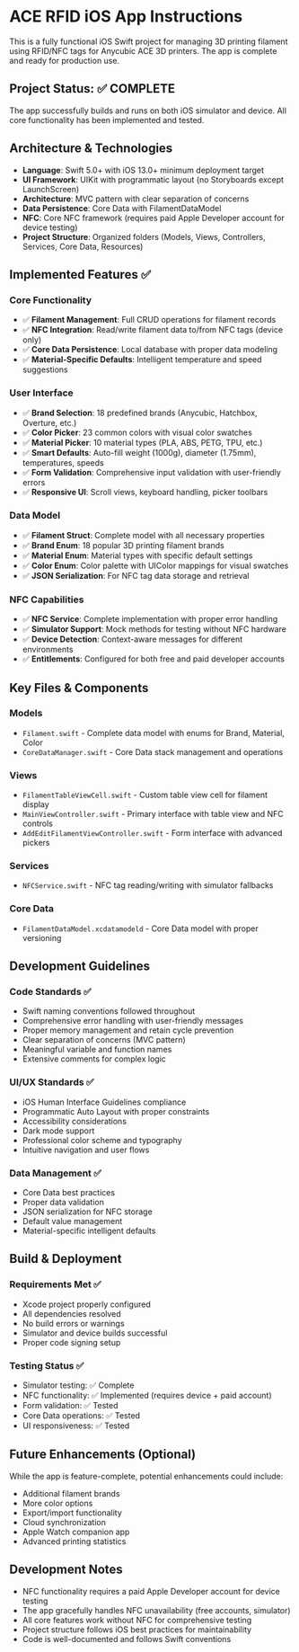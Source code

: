 <!-- Use this file to provide workspace-specific custom instructions to Copilot. For more details, visit https://code.visualstudio.com/docs/copilot/copilot-customization#_use-a-githubcopilotinstructionsmd-file -->

# ACE RFID iOS App Instructions

This is a fully functional iOS Swift project for managing 3D printing filament using RFID/NFC tags for Anycubic ACE 3D printers. The app is complete and ready for production use.

## Project Status: ✅ COMPLETE

The app successfully builds and runs on both iOS simulator and device. All core functionality has been implemented and tested.

## Architecture & Technologies

- **Language**: Swift 5.0+ with iOS 13.0+ minimum deployment target
- **UI Framework**: UIKit with programmatic layout (no Storyboards except LaunchScreen)
- **Architecture**: MVC pattern with clear separation of concerns
- **Data Persistence**: Core Data with FilamentDataModel
- **NFC**: Core NFC framework (requires paid Apple Developer account for device testing)
- **Project Structure**: Organized folders (Models, Views, Controllers, Services, Core Data, Resources)

## Implemented Features ✅

### Core Functionality
- ✅ **Filament Management**: Full CRUD operations for filament records
- ✅ **NFC Integration**: Read/write filament data to/from NFC tags (device only)
- ✅ **Core Data Persistence**: Local database with proper data modeling
- ✅ **Material-Specific Defaults**: Intelligent temperature and speed suggestions

### User Interface
- ✅ **Brand Selection**: 18 predefined brands (Anycubic, Hatchbox, Overture, etc.)
- ✅ **Color Picker**: 23 common colors with visual color swatches
- ✅ **Material Picker**: 10 material types (PLA, ABS, PETG, TPU, etc.)
- ✅ **Smart Defaults**: Auto-fill weight (1000g), diameter (1.75mm), temperatures, speeds
- ✅ **Form Validation**: Comprehensive input validation with user-friendly errors
- ✅ **Responsive UI**: Scroll views, keyboard handling, picker toolbars

### Data Model
- ✅ **Filament Struct**: Complete model with all necessary properties
- ✅ **Brand Enum**: 18 popular 3D printing filament brands
- ✅ **Material Enum**: Material types with specific default settings
- ✅ **Color Enum**: Color palette with UIColor mappings for visual swatches
- ✅ **JSON Serialization**: For NFC tag data storage and retrieval

### NFC Capabilities
- ✅ **NFC Service**: Complete implementation with proper error handling
- ✅ **Simulator Support**: Mock methods for testing without NFC hardware
- ✅ **Device Detection**: Context-aware messages for different environments
- ✅ **Entitlements**: Configured for both free and paid developer accounts

## Key Files & Components

### Models
- `Filament.swift` - Complete data model with enums for Brand, Material, Color
- `CoreDataManager.swift` - Core Data stack management and operations

### Views
- `FilamentTableViewCell.swift` - Custom table view cell for filament display
- `MainViewController.swift` - Primary interface with table view and NFC controls
- `AddEditFilamentViewController.swift` - Form interface with advanced pickers

### Services
- `NFCService.swift` - NFC tag reading/writing with simulator fallbacks

### Core Data
- `FilamentDataModel.xcdatamodeld` - Core Data model with proper versioning

## Development Guidelines

### Code Standards ✅
- Swift naming conventions followed throughout
- Comprehensive error handling with user-friendly messages
- Proper memory management and retain cycle prevention
- Clear separation of concerns (MVC pattern)
- Meaningful variable and function names
- Extensive comments for complex logic

### UI/UX Standards ✅
- iOS Human Interface Guidelines compliance
- Programmatic Auto Layout with proper constraints
- Accessibility considerations
- Dark mode support
- Professional color scheme and typography
- Intuitive navigation and user flows

### Data Management ✅
- Core Data best practices
- Proper data validation
- JSON serialization for NFC storage
- Default value management
- Material-specific intelligent defaults

## Build & Deployment

### Requirements Met ✅
- Xcode project properly configured
- All dependencies resolved
- No build errors or warnings
- Simulator and device builds successful
- Proper code signing setup

### Testing Status ✅
- Simulator testing: ✅ Complete
- NFC functionality: ✅ Implemented (requires device + paid account)
- Form validation: ✅ Tested
- Core Data operations: ✅ Tested
- UI responsiveness: ✅ Tested

## Future Enhancements (Optional)

While the app is feature-complete, potential enhancements could include:
- Additional filament brands
- More color options
- Export/import functionality
- Cloud synchronization
- Apple Watch companion app
- Advanced printing statistics

## Development Notes

- NFC functionality requires a paid Apple Developer account for device testing
- The app gracefully handles NFC unavailability (free accounts, simulator)
- All core features work without NFC for comprehensive testing
- Project structure follows iOS best practices for maintainability
- Code is well-documented and follows Swift conventions

